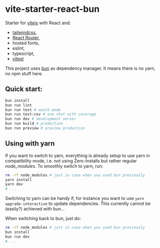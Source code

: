 # vite-starter-react-bun

Starter for [vitejs](https://vitejs.dev) with React and:

- [tailwindcss](https://tailwindcss.com),
- [React Router](https://reactrouter.com),
- hosted fonts,
- eslint,
- typescript,
- [vitest](https://vitest.dev)

This project uses [bun](https://bun.sh) as dependency manager. It means there is no yarn, no npm stuff here.

## Quick start:

```bash
bun install
bun run lint
bun run test # watch mode
bun run test:cov # one shot with coverage
bun run dev # development server
bun run build # production
bun run preview # preview production
```
## Using with yarn

If you want to switch to yarn, everything is already setup to use yarn in compatibility mode, i.e. not using Zero-Installs but rather regular _node_modules_. To smoothly switch to yarn, run:

```bash
rm -rf node_modules # just in case when you used bun previously
yarn install
yarn dev
# ...
```

Switching to yarn can be handy if, for instance you want to use `yarn upgrade-interactive` to update dependencies. This currently cannot be (easily?) achieved with bun...

When switching back to bun, just do:

```bash
rm -rf node_modules # just in case when you used bun previously
bun install
bun run dev
# ...
```
